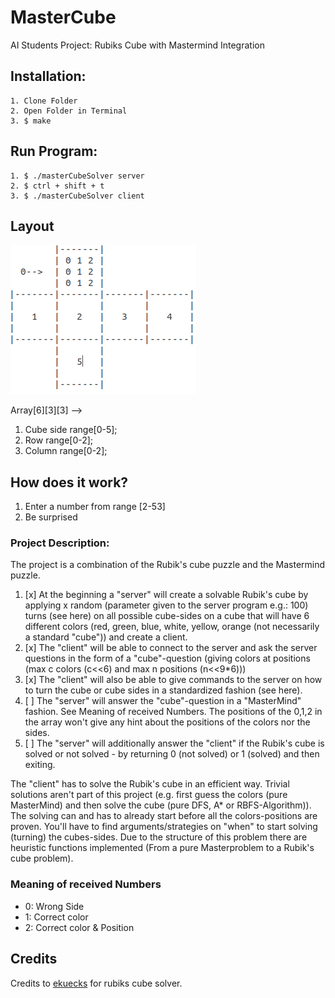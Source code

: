 # MasterCube
AI Students Project: Rubiks Cube with Mastermind Integration

## Installation:
```
1. Clone Folder
2. Open Folder in Terminal
3. $ make
```

## Run Program:
```
1. $ ./masterCubeSolver server
2. $ ctrl + shift + t
3. $ ./masterCubeSolver client
```

## Layout

![layoutCube](miscellaneous/layoutCube.png)

Array[6][3][3] -->
  1. Cube side range[0-5];
  2. Row range[0-2];
  3. Column range[0-2];

## How does it work?

1. Enter a number from range [2-53]
2. Be surprised



### Project Description:

The project is a combination of the Rubik's cube puzzle and the Mastermind puzzle.
1. [x] At the beginning a "server" will create a solvable Rubik's cube by applying x random
(parameter given to the server program e.g.: 100) turns (see here) on all possible
cube-sides on a cube that will have 6 different colors (red, green, blue, white, yellow, orange (not necessarily a standard "cube")) and create a client.
2. [x] The "client" will be able to connect to the server and ask the server questions in the form of a "cube"-question
(giving colors at positions (max c colors (c<<6) and max n positions (n<<9*6)))
3. [x] The "client" will also be able to give commands to the server on how to turn the cube or cube sides in a standardized fashion (see here).
4. [ ] The "server" will answer the "cube"-question in a "MasterMind" fashion. See Meaning of received Numbers.
 The positions of the 0,1,2 in the array won't give any hint about the positions of the colors nor the sides.
5. [ ] The "server" will additionally answer the "client" if the Rubik's cube is solved or not solved - by returning 0 (not solved) or 1 (solved) and then exiting.

The "client" has to solve the Rubik's cube in an efficient way.
Trivial solutions aren't part of this project (e.g. first guess the colors (pure MasterMind) and then solve the cube (pure DFS, A* or RBFS-Algorithm)). The solving can and has to already start before all the colors-positions are proven.
You'll have to find arguments/strategies on "when" to start solving (turning) the cubes-sides.
Due to the structure of this problem there are heuristic functions implemented (From a pure Masterproblem to a Rubik's cube problem).

### Meaning of received Numbers

- 0: Wrong Side
- 1: Correct color
- 2: Correct color & Position

## Credits
Credits to [ekuecks](https://github.com/ekuecks/rubiks-cube) for rubiks cube solver.
